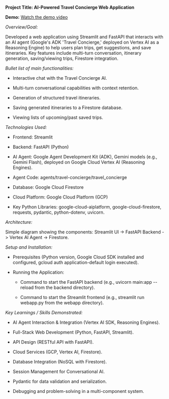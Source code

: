 **Project Title: AI-Powered Travel Concierge Web Application**

**Demo:** [Watch the demo video](https://drive.google.com/file/d/1A3sk1zfgQqURGWCWnvSdO1psyn23eMFL/view?usp=drive_link)

*Overview/Goal:*

Developed a web application using Streamlit and FastAPI that interacts with an AI agent (Google's ADK 'Travel Concierge,' deployed on Vertex AI as a Reasoning Engine) to help users plan trips, get suggestions, and save itineraries. Key features include multi-turn conversation, itinerary generation, saving/viewing trips, Firestore integration.

*Bullet list of main functionalities:*

- Interactive chat with the Travel Concierge AI.

- Multi-turn conversational capabilities with context retention.

- Generation of structured travel itineraries.

- Saving generated itineraries to a Firestore database.

- Viewing lists of upcoming/past saved trips.

*Technologies Used:*

- Frontend: Streamlit

- Backend: FastAPI (Python)

- AI Agent: Google Agent Development Kit (ADK), Gemini models (e.g., Gemini Flash), deployed on Google Cloud Vertex AI (Reasoning Engines). 

- Agent Code: agents/travel-concierge/travel_concierge

- Database: Google Cloud Firestore

- Cloud Platform: Google Cloud Platform (GCP)

- Key Python Libraries: google-cloud-aiplatform, google-cloud-firestore, requests, pydantic, python-dotenv, uvicorn.

*Architecture:*

Simple diagram showing the components: Streamlit UI -> FastAPI Backend -> Vertex AI Agent -> Firestore.

*Setup and Installation:*

- Prerequisites (Python version, Google Cloud SDK installed and configured, gcloud auth application-default login executed).

- Running the Application:

  - Command to start the FastAPI backend (e.g., uvicorn main:app --reload from the backend directory).

  - Command to start the Streamlit frontend (e.g., streamlit run webapp.py from the webapp directory).

*Key Learnings / Skills Demonstrated:*

- AI Agent Interaction & Integration (Vertex AI SDK, Reasoning Engines).

- Full-Stack Web Development (Python, FastAPI, Streamlit).

- API Design (RESTful API with FastAPI).

- Cloud Services (GCP, Vertex AI, Firestore).

- Database Integration (NoSQL with Firestore).

- Session Management for Conversational AI.

- Pydantic for data validation and serialization.

- Debugging and problem-solving in a multi-component system.

